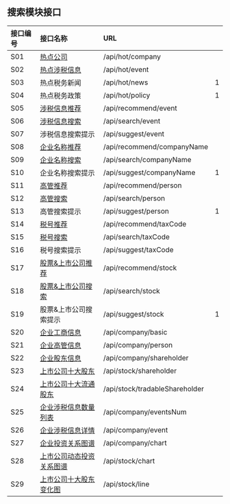 ## 搜索模块接口

| 接口编号 | 接口名称 | URL |  |
| :--- | :--- | :--- | :--- |
| S01 | [热点公司](/热点公司.md) | /api/hot/company |  |
| S02 | [热点涉税信息](/热点涉税事件.md) | /api/hot/event |  |
| S03 | 热点税务新闻 | /api/hot/news | 1 |
| S04 | 热点税务政策 | /api/hot/policy | 1 |
| S05 | [涉税信息推荐](/涉税信息推荐.md) | /api/recommend/event |  |
| S06 | [涉税信息搜索](/she-shui-xin-xi-sou-suo.md) | /api/search/event |  |
| S07 | 涉税信息搜索提示 | /api/suggest/event |  |
| S08 | [企业名称推荐](/qi-ye-ming-cheng-tui-jian.md) | /api/recommend/companyName |  |
| S09 | [企业名称搜索](/qi-ye-ming-cheng-sou-suo.md) | /api/search/companyName |  |
| S10 | 企业名称搜索提示 | /api/suggest/companyName | 1 |
| S11 | [高管推荐](/gao-guan-tui-jian.md) | /api/recommend/person |  |
| S12 | [高管搜索](/s08gao-guan-sou-suo.md) | /api/search/person |  |
| S13 | 高管搜索提示 | /api/suggest/person | 1 |
| S14 | [税号推荐](/shui-hao-tui-jian.md) | /api/recommend/taxCode |  |
| S15 | [税号搜索](/shui-hao-sou-suo.md) | /api/search/taxCode |  |
| S16 | 税号搜索提示 | /api/suggest/taxCode |  |
| S17 | [股票&上市公司推荐](/gu-796826-shang-shi-gong-si-tui-jian.md) | /api/recommend/stock |  |
| S18 | [股票&上市公司搜索](/gao-guan-sou-suo.md) | /api/search/stock |  |
| S19 | 股票&上市公司搜索提示 | /api/suggest/stock | 1 |
| S20 | [企业工商信息](/s13qi-ye-gong-shang-xin-xi.md) | /api/company/basic |  |
| S21 | [企业高管信息](/s14qi-ye-gao-guan-xin-xi.md) | /api/company/person |  |
| S22 | [企业股东信息](/s15qi-ye-gu-dong-xin-xi.md) | /api/company/shareholder |  |
| S23 | [上市公司十大股东](/s16shang-shi-gong-si-shi-da-gu-dong.md) | /api/stock/shareholder |  |
| S24 | [上市公司十大流通股东](/s17shang-shi-gong-si-shi-da-liu-tong-gu-dong.md) | /api/stock/tradableShareholder |  |
| S25 | [企业涉税信息数量列表](/s18qi-ye-she-shui-xin-xi.md) | /api/company/eventsNum |  |
| S26 | [企业涉税信息详情](/gong-si-she-shui-xin-xi-xiang-qing.md) | /api/company/event |  |
| S27 | [企业投资关系图谱](/s19gong-si-tou-zi-guan-xi-tu-pu.md) | /api/company/chart |  |
| S28 | [上市公司动态投资关系图谱](/s20shang-shi-gong-si-dong-tai-tou-zi-guan-xi-tu-pu.md) | /api/stock/chart |  |
| S29 | [上市公司十大股东变化图](/s21shang-shi-gong-si-shi-da-gu-dong-bian-hua-tu.md) | /api/stock/line |  |



